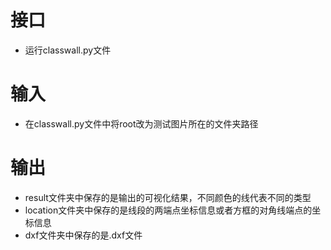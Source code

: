 # 接口
* 运行classwall.py文件
# 输入
* 在classwall.py文件中将root改为测试图片所在的文件夹路径
# 输出
* result文件夹中保存的是输出的可视化结果，不同颜色的线代表不同的类型
* location文件夹中保存的是线段的两端点坐标信息或者方框的对角线端点的坐标信息
* dxf文件夹中保存的是.dxf文件
